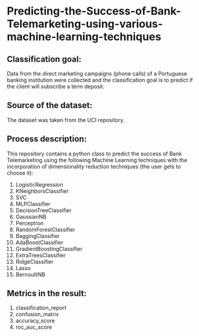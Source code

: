 # Predicting-the-Success-of-Bank-Telemarketing-using-various-machine-learning-techniques

## Classification goal:
Data from the direct marketing campaigns (phone calls) of a Portuguese banking institution were collected and the classification goal is to predict if the client will subscribe a term deposit.

## Source of the dataset:
The dataset was taken from the UCI repository.
 
## Process description:
This repository contains a python class to predict the success of Bank Telemarketing using the following Machine Learning techniques with the incorporation of dimensionality reduction techniques (the user gets to choose it):

1. LogisticRegression
2. KNeighborsClassifier
3. SVC
4. MLPClassifier
5. DecisionTreeClassifier
6. GaussianNB
7. Perceptron
8. RandomForestClassifier
9. BaggingClassifier
10. AdaBoostClassifier
11. GradientBoostingClassifier
12. ExtraTreesClassifier
13. RidgeClassifier
14. Lasso
15. BernoulliNB

## Metrics in the result:

1. classification_report
2. confusion_matrix
3. accuracy_score
4. roc_auc_score
